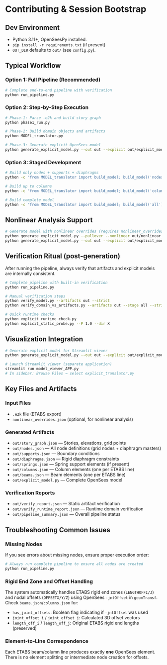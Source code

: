 # Contributing & Session Bootstrap

## Dev Environment
- Python 3.11+, OpenSeesPy installed.
- `pip install -r requirements.txt` (if present)
- `OUT_DIR` defaults to `out/` (see `config.py`).

## Typical Workflow

### Option 1: Full Pipeline (Recommended)
```bash
# Complete end-to-end pipeline with verification
python run_pipeline.py
```

### Option 2: Step-by-Step Execution
```bash
# Phase-1: Parse .e2k and build story graph
python phase1_run.py

# Phase-2: Build domain objects and artifacts
python MODEL_translator.py

# Phase-3: Generate explicit OpenSees model
python generate_explicit_model.py --out out --explicit out/explicit_model.py
```

### Option 3: Staged Development
```bash
# Build only nodes + supports + diaphragms
python -c "from MODEL_translator import build_model; build_model('nodes')"

# Build up to columns
python -c "from MODEL_translator import build_model; build_model('columns')"

# Build complete model
python -c "from MODEL_translator import build_model; build_model('all')"
```

## Nonlinear Analysis Support
```bash
# Generate model with nonlinear overrides (requires nonlinear_overrides.json)
python generate_explicit_model.py --pullover --nonlinear out/nonlinear_overrides.json
python generate_explicit_model.py --out out --explicit out/explicit_model.py --nonlinear
```

## Verification Ritual (post-generation)
After running the pipeline, always verify that artifacts and explicit models are internally consistent.

```bash
# Complete pipeline with built-in verification
python run_pipeline.py

# Manual verification steps
python verify_model.py --artifacts out --strict
python verify_domain_vs_artifacts.py --artifacts out --stage all --strict

# Quick runtime checks
python explicit_runtime_check.py
python explicit_static_probe.py --P 1.0 --dir X
```

## Visualization Integration
```bash
# Generate explicit model for Streamlit viewer
python generate_explicit_model.py --out out --explicit out/explicit_model.py

# Launch Streamlit viewer (separate application)
streamlit run model_viewer_APP.py
# In sidebar: Browse Files → select explicit_translator.py
```

## Key Files and Artifacts

### Input Files
- `.e2k` file (ETABS export)
- `nonlinear_overrides.json` (optional, for nonlinear analysis)

### Generated Artifacts
- `out/story_graph.json` — Stories, elevations, grid points
- `out/nodes.json` — All node definitions (grid nodes + diaphragm masters)
- `out/supports.json` — Boundary conditions
- `out/diaphragms.json` — Rigid diaphragm constraints
- `out/springs.json` — Spring support elements (if present)
- `out/columns.json` — Column elements (one per ETABS line)
- `out/beams.json` — Beam elements (one per ETABS line)
- `out/explicit_model.py` — Complete OpenSees model

### Verification Reports
- `out/verify_report.json` — Static artifact verification
- `out/verify_runtime_report.json` — Runtime domain verification
- `out/pipeline_summary.json` — Overall pipeline status

## Troubleshooting Common Issues

### Missing Nodes
If you see errors about missing nodes, ensure proper execution order:
```bash
# Always run complete pipeline to ensure all nodes are created
python run_pipeline.py
```

### Rigid End Zone and Offset Handling
The system automatically handles ETABS rigid end zones (`LENGTHOFFI/J`) and nodal offsets (`OFFSETX/Y/Z`) using OpenSees `-jntOffset` in `geomTransf`. Check `beams.json`/`columns.json` for:
- `has_joint_offsets`: Boolean flag indicating if `-jntOffset` was used
- `joint_offset_i` / `joint_offset_j`: Calculated 3D offset vectors
- `length_off_i` / `length_off_j`: Original ETABS rigid end lengths (preserved)

### Element-to-Line Correspondence
Each ETABS beam/column line produces exactly **one** OpenSees element. There is no element splitting or intermediate node creation for offsets.

